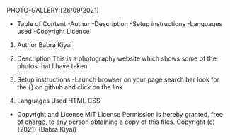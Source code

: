 PHOTO-GALLERY [26/09/2021]






* Table of Content
  -Author
  -Description
  -Setup instructions
  -Languages used
  -Copyright Licence


1. Author
   Babra Kiyai
2. Description
   This is a photography website which shows some of the photos that I have taken.

3. Setup instructions
   -Launch browser on your page search bar look for the {} on github and click on the link.

4. Languages Used
   HTML
   CSS

* Copyright and License
MIT License Permission is hereby granted, free of charge, to any person obtaining a copy of this files.
Copyright (c) {2021} {Babra Kiyai}


